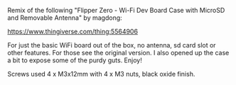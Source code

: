 Remix of the following "Flipper Zero - Wi-Fi Dev Board Case with MicroSD and Removable Antenna" by magdong:

https://www.thingiverse.com/thing:5564906

For just the basic WiFi board out of the box, no antenna, sd card slot or other features. For those see the original version. I also opened up the case a bit to expose some of the purdy guts. Enjoy!

Screws used
4 x M3x12mm with 4 x M3 nuts, black oxide finish.
